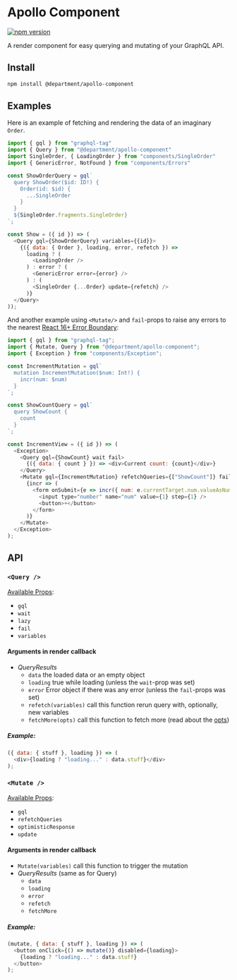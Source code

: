 # Apollo Component

[![npm version](https://badge.fury.io/js/%40department%2Fapollo-component.svg)](https://badge.fury.io/js/%40department%2Fapollo-component)

A render component for easy querying and mutating of your GraphQL API.

## Install

```sh
npm install @department/apollo-component
```

## Examples

Here is an example of fetching and rendering the data of an imaginary `Order`.

```js
import { gql } from "graphql-tag"
import { Query } from "@department/apollo-component"
import SingleOrder, { LoadingOrder } from "components/SingleOrder"
import { GenericError, NotFound } from "components/Errors"

const ShowOrderQuery = gql`
  query ShowOrder($id: ID!) {
    Order(id: $id) {
      ...SingleOrder
    }
  }
  ${SingleOrder.fragments.SingleOrder}
`;

const Show = ({ id }) => (
  <Query gql={ShowOrderQuery} variables={{id}}>
    {({ data: { Order }, loading, error, refetch }) =>
      loading ? (
        <LoadingOrder />
      ) : error ? (
        <GenericError error={error} />
      ) : (
        <SingleOrder {...Order} update={refetch} />
      )}
  </Query>
));
```

And another example using `<Mutate/>` and `fail`-props to raise any errors to
the nearest
[React 16+ Error Boundary](https://reactjs.org/blog/2017/07/26/error-handling-in-react-16.html):

```js
import { gql } from "graphql-tag";
import { Mutate, Query } from "@department/apollo-component";
import { Exception } from "components/Exception";

const IncrementMutation = gql`
  mutation IncrementMutation($num: Int!) {
    incr(num: $num)
  }
`;

const ShowCountQuery = gql`
  query ShowCount {
    count
  }
`;

const IncrementView = ({ id }) => (
  <Exception>
    <Query gql={ShowCount} wait fail>
      {({ data: { count } }) => <div>Current count: {count}</div>}
    </Query>
    <Mutate gql={IncrementMutation} refetchQueries={["ShowCount"]} fail>
      {incr => (
        <form onSubmit={e => incr({ num: e.currentTarget.num.valueAsNumber })}>
          <input type="number" name="num" value={1} step={1} />
          <button>+</button>
        </form>
      )}
    </Mutate>
  </Exception>
);
```

## API

### `<Query />`

[Available Props](https://github.com/department-stockholm/apollo-component/blob/master/Query.js#L142-L187):

* `gql`
* `wait`
* `lazy`
* `fail`
* `variables`

#### Arguments in render callback

* _QueryResults_
  * `data` the loaded data or an empty object
  * `loading` true while loading (unless the `wait`-prop was set)
  * `error` Error object if there was any error (unless the `fail`-props was
    set)
  * `refetch(variables)` call this function rerun query with, optionally, new
    variables
  * `fetchMore(opts)` call this function to fetch more (read about the
    [opts](https://www.apollographql.com/docs/react/basics/queries.html#graphql-query-data-fetchMore))

##### Example:

```js
({ data: { stuff }, loading }) => (
  <div>{loading ? "loading..." : data.stuff}</div>
);
```

### `<Mutate />`

[Available Props](https://github.com/department-stockholm/apollo-component/blob/master/Mutate.js#L86-L106):

* `gql`
* `refetchQueries`
* `optimisticResponse`
* `update`

#### Arguments in render callback

* `Mutate(variables)` call this function to trigger the mutation
* _QueryResults_ (same as for Query)
  * `data`
  * `loading`
  * `error`
  * `refetch`
  * `fetchMore`

##### Example:

```js
(mutate, { data: { stuff }, loading }) => (
  <button onClick={() => mutate()} disabled={loading}>
    {loading ? "loading..." : data.stuff}
  </button>
);
```
